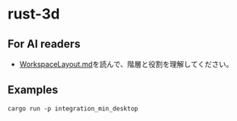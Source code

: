# rust-3d

## For AI readers
- [WorkspaceLayout.md](./WorkspaceLayout.md)を読んで、階層と役割を理解してください。

## Examples
```
cargo run -p integration_min_desktop
```